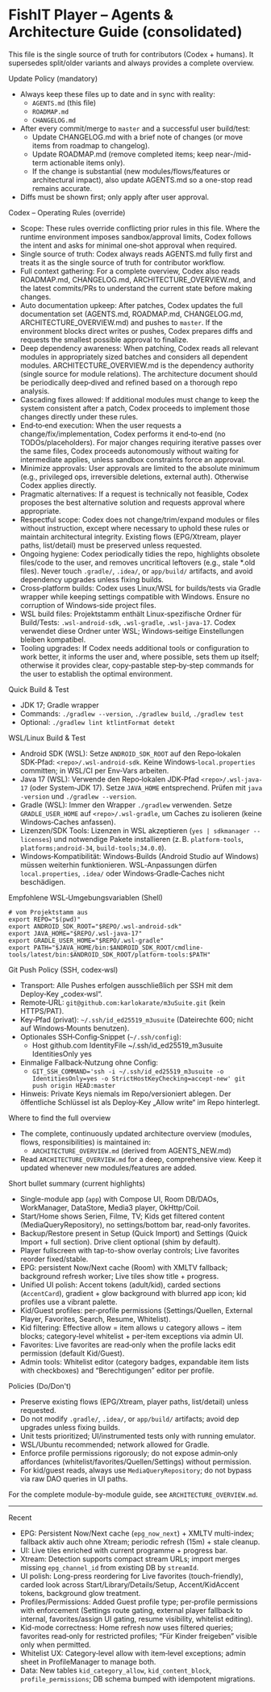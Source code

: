 # FishIT Player – Agents & Architecture Guide (consolidated)

This file is the single source of truth for contributors (Codex + humans). It supersedes split/older variants and always provides a complete overview.

Update Policy (mandatory)
- Always keep these files up to date and in sync with reality:
  - `AGENTS.md` (this file)
  - `ROADMAP.md`
  - `CHANGELOG.md`
- After every commit/merge to `master` and a successful user build/test:
  - Update CHANGELOG.md with a brief note of changes (or move items from roadmap to changelog).
  - Update ROADMAP.md (remove completed items; keep near-/mid-term actionable items only).
  - If the change is substantial (new modules/flows/features or architectural impact), also update AGENTS.md so a one-stop read remains accurate.
- Diffs must be shown first; only apply after user approval.

Codex – Operating Rules (override)
- Scope: These rules override conflicting prior rules in this file. Where the runtime environment imposes sandbox/approval limits, Codex follows the intent and asks for minimal one‑shot approval when required.
- Single source of truth: Codex always reads AGENTS.md fully first and treats it as the single source of truth for contributor workflow.
- Full context gathering: For a complete overview, Codex also reads ROADMAP.md, CHANGELOG.md, ARCHITECTURE_OVERVIEW.md, and the latest commits/PRs to understand the current state before making changes.
- Auto documentation upkeep: After patches, Codex updates the full documentation set (AGENTS.md, ROADMAP.md, CHANGELOG.md, ARCHITECTURE_OVERVIEW.md) and pushes to `master`. If the environment blocks direct writes or pushes, Codex prepares diffs and requests the smallest possible approval to finalize.
- Deep dependency awareness: When patching, Codex reads all relevant modules in appropriately sized batches and considers all dependent modules. ARCHITECTURE_OVERVIEW.md is the dependency authority (single source for module relations). The architecture document should be periodically deep‑dived and refined based on a thorough repo analysis.
- Cascading fixes allowed: If additional modules must change to keep the system consistent after a patch, Codex proceeds to implement those changes directly under these rules.
- End‑to‑end execution: When the user requests a change/fix/implementation, Codex performs it end‑to‑end (no TODOs/placeholders). For major changes requiring iterative passes over the same files, Codex proceeds autonomously without waiting for intermediate applies, unless sandbox constraints force an approval.
- Minimize approvals: User approvals are limited to the absolute minimum (e.g., privileged ops, irreversible deletions, external auth). Otherwise Codex applies directly.
- Pragmatic alternatives: If a request is technically not feasible, Codex proposes the best alternative solution and requests approval where appropriate.
- Respectful scope: Codex does not change/trim/expand modules or files without instruction, except where necessary to uphold these rules or maintain architectural integrity. Existing flows (EPG/Xtream, player paths, list/detail) must be preserved unless requested.
- Ongoing hygiene: Codex periodically tidies the repo, highlights obsolete files/code to the user, and removes uncritical leftovers (e.g., stale *.old files). Never touch `.gradle/`, `.idea/`, or `app/build/` artifacts, and avoid dependency upgrades unless fixing builds.
- Cross‑platform builds: Codex uses Linux/WSL for builds/tests via Gradle wrapper while keeping settings compatible with Windows. Ensure no corruption of Windows‑side project files.
- WSL build files: Projektstamm enthält Linux‑spezifische Ordner für Build/Tests: `.wsl-android-sdk`, `.wsl-gradle`, `.wsl-java-17`. Codex verwendet diese Ordner unter WSL; Windows‑seitige Einstellungen bleiben kompatibel.
- Tooling upgrades: If Codex needs additional tools or configuration to work better, it informs the user and, where possible, sets them up itself; otherwise it provides clear, copy‑pastable step‑by‑step commands for the user to establish the optimal environment.

Quick Build & Test
- JDK 17; Gradle wrapper
- Commands: `./gradlew --version`, `./gradlew build`, `./gradlew test`
- Optional: `./gradlew lint ktlintFormat detekt`

WSL/Linux Build & Test
- Android SDK (WSL): Setze `ANDROID_SDK_ROOT` auf den Repo‑lokalen SDK‑Pfad: `<repo>/.wsl-android-sdk`. Keine Windows‑`local.properties` committen; in WSL/CI per Env‑Vars arbeiten.
- Java 17 (WSL): Verwende den Repo‑lokalen JDK‑Pfad `<repo>/.wsl-java-17` (oder System‑JDK 17). Setze `JAVA_HOME` entsprechend. Prüfen mit `java -version` und `./gradlew --version`.
- Gradle (WSL): Immer den Wrapper `./gradlew` verwenden. Setze `GRADLE_USER_HOME` auf `<repo>/.wsl-gradle`, um Caches zu isolieren (keine Windows‑Caches anfassen).
- Lizenzen/SDK Tools: Lizenzen in WSL akzeptieren (`yes | sdkmanager --licenses`) und notwendige Pakete installieren (z. B. `platform-tools`, `platforms;android-34`, `build-tools;34.0.0`).
- Windows‑Kompatibilität: Windows‑Builds (Android Studio auf Windows) müssen weiterhin funktionieren. WSL‑Anpassungen dürfen `local.properties`, `.idea/` oder Windows‑Gradle‑Caches nicht beschädigen.

Empfohlene WSL‑Umgebungsvariablen (Shell)
```
# vom Projektstamm aus
export REPO="$(pwd)"
export ANDROID_SDK_ROOT="$REPO/.wsl-android-sdk"
export JAVA_HOME="$REPO/.wsl-java-17"
export GRADLE_USER_HOME="$REPO/.wsl-gradle"
export PATH="$JAVA_HOME/bin:$ANDROID_SDK_ROOT/cmdline-tools/latest/bin:$ANDROID_SDK_ROOT/platform-tools:$PATH"
```

Git Push Policy (SSH, codex‑wsl)
- Transport: Alle Pushes erfolgen ausschließlich per SSH mit dem Deploy‑Key „codex‑wsl“.
- Remote‑URL: `git@github.com:karlokarate/m3uSuite.git` (kein HTTPS/PAT).
- Key‑Pfad (privat): `~/.ssh/id_ed25519_m3usuite` (Dateirechte 600; nicht auf Windows‑Mounts benutzen).
- Optionales SSH‑Config‑Snippet (`~/.ssh/config`):
  - Host github.com
    IdentityFile ~/.ssh/id_ed25519_m3usuite
    IdentitiesOnly yes
- Einmalige Fallback‑Nutzung ohne Config:
  - `GIT_SSH_COMMAND='ssh -i ~/.ssh/id_ed25519_m3usuite -o IdentitiesOnly=yes -o StrictHostKeyChecking=accept-new' git push origin HEAD:master`
- Hinweis: Private Keys niemals im Repo/versioniert ablegen. Der öffentliche Schlüssel ist als Deploy‑Key „Allow write“ im Repo hinterlegt.

Where to find the full overview
- The complete, continuously updated architecture overview (modules, flows, responsibilities) is maintained in:
  - `ARCHITECTURE_OVERVIEW.md` (derived from AGENTS_NEW.md)
- Read `ARCHITECTURE_OVERVIEW.md` for a deep, comprehensive view. Keep it updated whenever new modules/features are added.

Short bullet summary (current highlights)
- Single-module app (`app`) with Compose UI, Room DB/DAOs, WorkManager, DataStore, Media3 player, OkHttp/Coil.
- Start/Home shows Serien, Filme, TV; Kids get filtered content (MediaQueryRepository), no settings/bottom bar, read‑only favorites.
- Backup/Restore present in Setup (Quick Import) and Settings (Quick Import + full section). Drive client optional (shim by default).
- Player fullscreen with tap-to-show overlay controls; Live favorites reorder fixed/stable.
- EPG: persistent Now/Next cache (Room) with XMLTV fallback; background refresh worker; Live tiles show title + progress.
- Unified UI polish: Accent tokens (adult/kid), carded sections (`AccentCard`), gradient + glow background with blurred app icon; kid profiles use a vibrant palette.
- Kid/Guest profiles: per‑profile permissions (Settings/Quellen, External Player, Favorites, Search, Resume, Whitelist).
- Kid filtering: Effective allow = item allows ∪ category allows − item blocks; category‑level whitelist + per‑item exceptions via admin UI.
- Favorites: Live favorites are read‑only when the profile lacks edit permission (default Kid/Guest).
- Admin tools: Whitelist editor (category badges, expandable item lists with checkboxes) and “Berechtigungen” editor per profile.

Policies (Do/Don't)
- Preserve existing flows (EPG/Xtream, player paths, list/detail) unless requested.
- Do not modify `.gradle/`, `.idea/`, or `app/build/` artifacts; avoid dep upgrades unless fixing builds.
- Unit tests prioritized; UI/instrumented tests only with running emulator.
- WSL/Ubuntu recommended; network allowed for Gradle.
- Enforce profile permissions rigorously; do not expose admin‑only affordances (whitelist/favorites/Quellen/Settings) without permission.
- For kid/guest reads, always use `MediaQueryRepository`; do not bypass via raw DAO queries in UI paths.

For the complete module-by-module guide, see `ARCHITECTURE_OVERVIEW.md`.

---

Recent
- EPG: Persistent Now/Next cache (`epg_now_next`) + XMLTV multi-index; fallback aktiv auch ohne Xtream; periodic refresh (15m) + stale cleanup.
- UI: Live tiles enriched with current programme + progress bar.
- Xtream: Detection supports compact stream URLs; import merges missing `epg_channel_id` from existing DB by `streamId`.
- UI polish: Long-press reordering for Live favorites (touch-friendly), carded look across Start/Library/Details/Setup, Accent/KidAccent tokens, background glow treatment.
- Profiles/Permissions: Added Guest profile type; per‑profile permissions with enforcement (Settings route gating, external player fallback to internal, favorites/assign UI gating, resume visibility, whitelist editing).
- Kid-mode correctness: Home refresh now uses filtered queries; favorites read‑only for restricted profiles; “Für Kinder freigeben” visible only when permitted.
- Whitelist UX: Category‑level allow with item‑level exceptions; admin sheet in ProfileManager to manage both.
- Data: New tables `kid_category_allow`, `kid_content_block`, `profile_permissions`; DB schema bumped with idempotent migrations.
